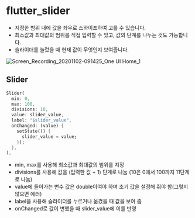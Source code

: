 # flutter_slider

- 지정한 범위 내에 값을 좌우로 스와이프하여 고를 수 있습니다.
- 최소값과 최대값의 범위를 직접 입력할 수 있고, 값의 단계를 나누는 것도 가능합니다.
- 슬라이더를 눌렀을 때 현재 값이 무엇인지 보여줍니다.

![Screen_Recording_20201102-091425_One UI Home_1](https://user-images.githubusercontent.com/46275549/97819460-ffd56700-1ceb-11eb-882c-af8de32673dc.gif)

## Slider
~~~dart
Slider(
  min: 0,
  max: 100,
  divisions: 10,
  value: slider_value,
  label: "$slider_value",
  onChanged: (value) {
    setState(() {
      slider_value = value;
    });
  },
),
~~~
- min, max를 사용해 최소값과 최대값의 범위를 지정
- divisions를 사용해 값을 (입력한 값 + 1) 단계로 나눔 (10은 0에서 100까지 11단계로 나눔)
- value에 들어가는 변수 값은 double이여야 하며 초기 값을 설정해 줘야 함(그렇지 않으면 에러)
- label을 사용해 슬라이더를 누르거나 옮겼을 때 값을 보여 줌
- onChanged로 값이 변했을 때 slider_value에 이를 반영